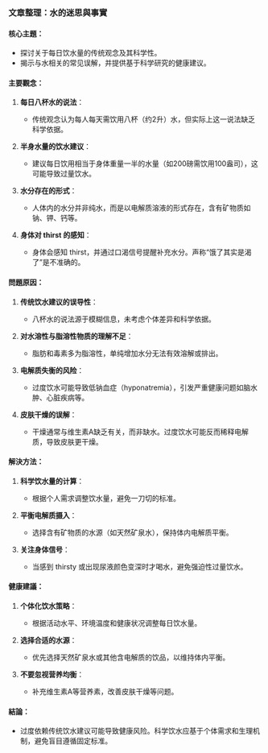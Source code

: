 ### 文章整理：水的迷思與事實

#### 核心主題：
- 探讨关于每日饮水量的传统观念及其科学性。
- 揭示与水相关的常见误解，并提供基于科学研究的健康建议。

#### 主要觀念：
1. **每日八杯水的说法**：
   - 传统观念认为每人每天需饮用八杯（约2升）水，但实际上这一说法缺乏科学依据。
   
2. **半身水量的饮水建议**：
   - 建议每日饮用相当于身体重量一半的水量（如200磅需饮用100盎司），这可能导致过量饮水。

3. **水分存在的形式**：
   - 人体内的水分并非纯水，而是以电解质溶液的形式存在，含有矿物质如钠、钾、钙等。

4. **身体对 thirst 的感知**：
   - 身体会感知 thirst，并通过口渴信号提醒补充水分。声称“饿了其实是渴了”是不准确的。

#### 問題原因：
1. **传统饮水建议的误导性**：
   - 八杯水的说法源于模糊信息，未考虑个体差异和科学依据。
   
2. **对水溶性与脂溶性物质的理解不足**：
   - 脂肪和毒素多为脂溶性，单纯增加水分无法有效溶解或排出。

3. **电解质失衡的风险**：
   - 过度饮水可能导致低钠血症（hyponatremia），引发严重健康问题如脑水肿、心脏疾病等。

4. **皮肤干燥的误解**：
   - 干燥通常与维生素A缺乏有关，而非缺水。过度饮水可能反而稀释电解质，导致皮肤更干燥。

#### 解決方法：
1. **科学饮水量的计算**：
   - 根据个人需求调整饮水量，避免一刀切的标准。
   
2. **平衡电解质摄入**：
   - 选择含有矿物质的水源（如天然矿泉水），保持体内电解质平衡。

3. **关注身体信号**：
   - 当感到 thirsty 或出现尿液颜色变深时才喝水，避免强迫性过量饮水。

#### 健康建議：
1. **个体化饮水策略**：
   - 根据活动水平、环境温度和健康状况调整每日饮水量。
   
2. **选择合适的水源**：
   - 优先选择天然矿泉水或其他含电解质的饮品，以维持体内平衡。
   
3. **不要忽视营养均衡**：
   - 补充维生素A等营养素，改善皮肤干燥等问题。

#### 結論：
- 过度依赖传统饮水建议可能导致健康风险。科学饮水应基于个体需求和生理机制，避免盲目遵循固定标准。